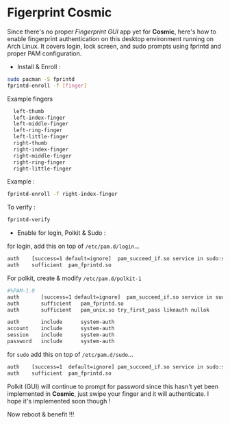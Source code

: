 # Figerprint Cosmic

Since there's no proper *Fingerprint GUI* app yet for **Cosmic**, here's how to enable fingerprint authentication on this desktop environment running on Arch Linux. It covers login, lock screen, and sudo prompts using fprintd and proper PAM configuration.

- Install & Enroll :
```Bash
sudo pacman -S fprintd
fprintd-enroll -f [finger]
```
Example fingers
```Bash
  left-thumb
  left-index-finger
  left-middle-finger
  left-ring-finger
  left-little-finger
  right-thumb
  right-index-finger
  right-middle-finger
  right-ring-finger
  right-little-finger
```
Example :
```Bash
fprintd-enroll -f right-index-finger
```
To verify :
```Bash
fprintd-verify
```
- Enable for login, Polkit & Sudo :

for login, add this on top of `/etc/pam.d/login`...
```Bash
auth    [success=1 default=ignore]  pam_succeed_if.so service in sudo:su:su-l tty in :unknown
auth    sufficient  pam_fprintd.so
```
For polkit, create & modify `/etc/pam.d/polkit-1`
```Bash
#%PAM-1.0
auth       [success=1 default=ignore]  pam_succeed_if.so service in sudo:su:su-l tty in :unknown
auth       sufficient   pam_fprintd.so
auth       sufficient   pam_unix.so try_first_pass likeauth nullok

auth       include      system-auth
account    include      system-auth
session    include      system-auth
password   include      system-auth
```
for `sudo` add this on top of `/etc/pam.d/sudo`...
```Bash
auth    [success=1  default=ignore] pam_succeed_if.so service in sudo:su:su-l tty in :unknown
auth    sufficient  pam_fprintd.so
```
Polkit (GUI) will continue to prompt for password since this hasn't yet been implemented in **Cosmic**, just swipe your finger and it will authenticate. I hope it's implemented soon though !

Now reboot & benefit !!!
